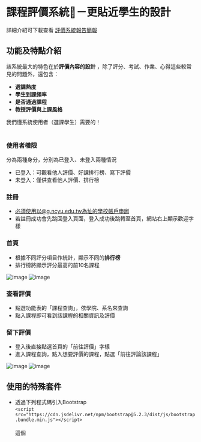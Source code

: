 # 課程評價系統📝－更貼近學生的設計
詳細介紹可下載查看 [評價系統報告簡報](https://github.com/YiYunKung/courseEvaluationSystem/blob/main/%E8%A9%95%E5%83%B9%E7%B3%BB%E7%B5%B1%E4%BB%8B%E7%B4%B9.pptx) 
<br>

## 功能及特點介紹
該系統最大的特色在於**評價內容的設計** ，除了評分、考試、作業、心得這些較常見的問題外，還包含：
* **選課熱度**
* **學生到課頻率**
* **是否通過課程**
* **教授評價與上課風格**<br>

我們懂系統使用者（選課學生）需要的！
<br> <br>
### 使用者權限
分為兩種身分，分別為已登入、未登入兩種情況<br>
* 已登入：可觀看他人評價、好課排行榜、寫下評價<br>
* 未登入：僅供查看他人評價、排行榜

### 註冊
* 必須使用以@g.ncyu.edu.tw為址的學校帳戶申辦
* 若註冊成功會先跳回登入頁面，登入成功後跳轉至首頁，網站右上顯示歡迎字樣

### 首頁
* 根據不同評分項目作統計，顯示不同的**排行榜**
* 排行榜將顯示評分最高的前10名課程

![image](https://github.com/user-attachments/assets/f1076ae1-b090-41ba-9c95-b5354537e780)
![image](https://github.com/user-attachments/assets/6346caaf-e097-41a8-a686-406d5f53cc68)

### 查看評價
* 點選功能表的「課程查詢」，依學院、系名來查詢
* 點入課程即可看到該課程的相關資訊及評價

### 留下評價
* 登入後直接點選首頁的「前往評價」字樣
* 進入課程查詢，點入想要評價的課程，點選「前往評論該課程」

![image](https://github.com/user-attachments/assets/ea1528a7-c838-4242-86b7-c7015903a790)
![image](https://github.com/user-attachments/assets/2ff7a1b5-0e17-4149-8aeb-4e404531820a)
<br>

## 使用的特殊套件
* 透過下列程式碼引入Bootstrap <br>
`<script src="https://cdn.jsdelivr.net/npm/bootstrap@5.2.3/dist/js/bootstrap.bundle.min.js"></script>` <br><br>
這個 <script> 標籤引入了 Bootstrap 的 JavaScript 檔案，其中 bootstrap.bundle.min.js 是包含 Bootstrap 所有 JavaScript 插件的壓縮版本。這個檔案包含了彈出視窗、導覽欄下拉功能、滾動動畫等 Bootstrap 功能所需的 JavaScript 代碼。
 <br><br>
+ 使用 Bootstrap 的 CSS 樣式，但在程式碼中並沒有直接引入 Bootstrap 的 CSS 檔案，而是在css/styles.css 中進行了一些自訂樣式 <br>
參考：https://getbootstrap.com/
<br>

## 團隊成員
* **龔弋筠 1102914－資料庫設計及管理、課程列表功能、評價功能**
* 游雅碩 1102916－資料庫設計及管理、課程列表功能、評價功能
* 洪唯翔 1102926－資料爬蟲、帳號登入及註冊功能
* 黃建澄 1102936－資料爬蟲、首頁設計
